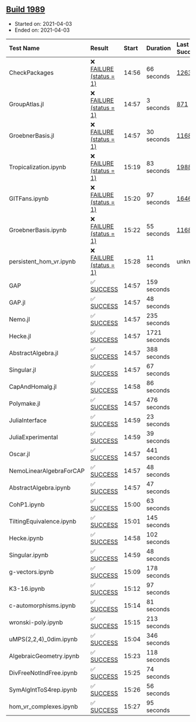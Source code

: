## [Build 1989](https://oscarci.mathematik.uni-kl.de/job/oscar-stable/1989/)

* Started on: 2021-04-03
* Ended on: 2021-04-03

| Test Name    | Result | Start | Duration | Last Success | First Failure |
|:-------------|:-------|:------|:---------|:-------------|:--------------|
| CheckPackages | ❌ [FAILURE (status = 1)](https://oscarci.mathematik.uni-kl.de/job/oscar-stable/1989/artifact/logs/build-1989/CheckPackages.log) | 14:56 | 66 seconds | [1263](https://oscarci.mathematik.uni-kl.de/job/oscar-stable/1263/) | [1264](https://oscarci.mathematik.uni-kl.de/job/oscar-stable/1264/) |
| GroupAtlas.jl | ❌ [FAILURE (status = 1)](https://oscarci.mathematik.uni-kl.de/job/oscar-stable/1989/artifact/logs/build-1989/GroupAtlas.jl.log) | 14:57 | 3 seconds | [871](https://oscarci.mathematik.uni-kl.de/job/oscar-stable/871/) | [872](https://oscarci.mathematik.uni-kl.de/job/oscar-stable/872/) |
| GroebnerBasis.jl | ❌ [FAILURE (status = 1)](https://oscarci.mathematik.uni-kl.de/job/oscar-stable/1989/artifact/logs/build-1989/GroebnerBasis.jl.log) | 14:57 | 30 seconds | [1168](https://oscarci.mathematik.uni-kl.de/job/oscar-stable/1168/) | [1169](https://oscarci.mathematik.uni-kl.de/job/oscar-stable/1169/) |
| Tropicalization.ipynb | ❌ [FAILURE (status = 1)](https://oscarci.mathematik.uni-kl.de/job/oscar-stable/1989/artifact/logs/build-1989/Tropicalization.ipynb.log) | 15:19 | 83 seconds | [1988](https://oscarci.mathematik.uni-kl.de/job/oscar-stable/1988/) | [1989](https://oscarci.mathematik.uni-kl.de/job/oscar-stable/1989/) |
| GITFans.ipynb | ❌ [FAILURE (status = 1)](https://oscarci.mathematik.uni-kl.de/job/oscar-stable/1989/artifact/logs/build-1989/GITFans.ipynb.log) | 15:20 | 97 seconds | [1646](https://oscarci.mathematik.uni-kl.de/job/oscar-stable/1646/) | [1647](https://oscarci.mathematik.uni-kl.de/job/oscar-stable/1647/) |
| GroebnerBasis.ipynb | ❌ [FAILURE (status = 1)](https://oscarci.mathematik.uni-kl.de/job/oscar-stable/1989/artifact/logs/build-1989/GroebnerBasis.ipynb.log) | 15:22 | 55 seconds | [1168](https://oscarci.mathematik.uni-kl.de/job/oscar-stable/1168/) | [1169](https://oscarci.mathematik.uni-kl.de/job/oscar-stable/1169/) |
| persistent_hom_vr.ipynb | ❌ [FAILURE (status = 1)](https://oscarci.mathematik.uni-kl.de/job/oscar-stable/1989/artifact/logs/build-1989/persistent_hom_vr.ipynb.log) | 15:28 | 11 seconds | unknown | unknown |
| GAP | ✅ [SUCCESS](https://oscarci.mathematik.uni-kl.de/job/oscar-stable/1989/artifact/logs/build-1989/GAP.log) | 14:57 | 159 seconds |  |  |
| GAP.jl | ✅ [SUCCESS](https://oscarci.mathematik.uni-kl.de/job/oscar-stable/1989/artifact/logs/build-1989/GAP.jl.log) | 14:57 | 48 seconds |  |  |
| Nemo.jl | ✅ [SUCCESS](https://oscarci.mathematik.uni-kl.de/job/oscar-stable/1989/artifact/logs/build-1989/Nemo.jl.log) | 14:57 | 235 seconds |  |  |
| Hecke.jl | ✅ [SUCCESS](https://oscarci.mathematik.uni-kl.de/job/oscar-stable/1989/artifact/logs/build-1989/Hecke.jl.log) | 14:57 | 1721 seconds |  |  |
| AbstractAlgebra.jl | ✅ [SUCCESS](https://oscarci.mathematik.uni-kl.de/job/oscar-stable/1989/artifact/logs/build-1989/AbstractAlgebra.jl.log) | 14:57 | 388 seconds |  |  |
| Singular.jl | ✅ [SUCCESS](https://oscarci.mathematik.uni-kl.de/job/oscar-stable/1989/artifact/logs/build-1989/Singular.jl.log) | 14:57 | 67 seconds |  |  |
| CapAndHomalg.jl | ✅ [SUCCESS](https://oscarci.mathematik.uni-kl.de/job/oscar-stable/1989/artifact/logs/build-1989/CapAndHomalg.jl.log) | 14:58 | 86 seconds |  |  |
| Polymake.jl | ✅ [SUCCESS](https://oscarci.mathematik.uni-kl.de/job/oscar-stable/1989/artifact/logs/build-1989/Polymake.jl.log) | 14:57 | 476 seconds |  |  |
| JuliaInterface | ✅ [SUCCESS](https://oscarci.mathematik.uni-kl.de/job/oscar-stable/1989/artifact/logs/build-1989/JuliaInterface.log) | 14:59 | 23 seconds |  |  |
| JuliaExperimental | ✅ [SUCCESS](https://oscarci.mathematik.uni-kl.de/job/oscar-stable/1989/artifact/logs/build-1989/JuliaExperimental.log) | 14:59 | 39 seconds |  |  |
| Oscar.jl | ✅ [SUCCESS](https://oscarci.mathematik.uni-kl.de/job/oscar-stable/1989/artifact/logs/build-1989/Oscar.jl.log) | 14:57 | 441 seconds |  |  |
| NemoLinearAlgebraForCAP | ✅ [SUCCESS](https://oscarci.mathematik.uni-kl.de/job/oscar-stable/1989/artifact/logs/build-1989/NemoLinearAlgebraForCAP.log) | 14:57 | 48 seconds |  |  |
| AbstractAlgebra.ipynb | ✅ [SUCCESS](https://oscarci.mathematik.uni-kl.de/job/oscar-stable/1989/artifact/logs/build-1989/AbstractAlgebra.ipynb.log) | 14:57 | 47 seconds |  |  |
| CohP1.ipynb | ✅ [SUCCESS](https://oscarci.mathematik.uni-kl.de/job/oscar-stable/1989/artifact/logs/build-1989/CohP1.ipynb.log) | 15:00 | 63 seconds |  |  |
| TiltingEquivalence.ipynb | ✅ [SUCCESS](https://oscarci.mathematik.uni-kl.de/job/oscar-stable/1989/artifact/logs/build-1989/TiltingEquivalence.ipynb.log) | 15:01 | 145 seconds |  |  |
| Hecke.ipynb | ✅ [SUCCESS](https://oscarci.mathematik.uni-kl.de/job/oscar-stable/1989/artifact/logs/build-1989/Hecke.ipynb.log) | 14:58 | 102 seconds |  |  |
| Singular.ipynb | ✅ [SUCCESS](https://oscarci.mathematik.uni-kl.de/job/oscar-stable/1989/artifact/logs/build-1989/Singular.ipynb.log) | 14:59 | 48 seconds |  |  |
| g-vectors.ipynb | ✅ [SUCCESS](https://oscarci.mathematik.uni-kl.de/job/oscar-stable/1989/artifact/logs/build-1989/g-vectors.ipynb.log) | 15:09 | 178 seconds |  |  |
| K3-16.ipynb | ✅ [SUCCESS](https://oscarci.mathematik.uni-kl.de/job/oscar-stable/1989/artifact/logs/build-1989/K3-16.ipynb.log) | 15:12 | 97 seconds |  |  |
| c-automorphisms.ipynb | ✅ [SUCCESS](https://oscarci.mathematik.uni-kl.de/job/oscar-stable/1989/artifact/logs/build-1989/c-automorphisms.ipynb.log) | 15:14 | 81 seconds |  |  |
| wronski-poly.ipynb | ✅ [SUCCESS](https://oscarci.mathematik.uni-kl.de/job/oscar-stable/1989/artifact/logs/build-1989/wronski-poly.ipynb.log) | 15:15 | 213 seconds |  |  |
| uMPS(2,2,4)_0dim.ipynb | ✅ [SUCCESS](https://oscarci.mathematik.uni-kl.de/job/oscar-stable/1989/artifact/logs/build-1989/uMPS-2-2-4-_0dim.ipynb.log) | 15:04 | 346 seconds |  |  |
| AlgebraicGeometry.ipynb | ✅ [SUCCESS](https://oscarci.mathematik.uni-kl.de/job/oscar-stable/1989/artifact/logs/build-1989/AlgebraicGeometry.ipynb.log) | 15:23 | 118 seconds |  |  |
| DivFreeNotIndFree.ipynb | ✅ [SUCCESS](https://oscarci.mathematik.uni-kl.de/job/oscar-stable/1989/artifact/logs/build-1989/DivFreeNotIndFree.ipynb.log) | 15:25 | 74 seconds |  |  |
| SymAlgIntToS4rep.ipynb | ✅ [SUCCESS](https://oscarci.mathematik.uni-kl.de/job/oscar-stable/1989/artifact/logs/build-1989/SymAlgIntToS4rep.ipynb.log) | 15:26 | 56 seconds |  |  |
| hom_vr_complexes.ipynb | ✅ [SUCCESS](https://oscarci.mathematik.uni-kl.de/job/oscar-stable/1989/artifact/logs/build-1989/hom_vr_complexes.ipynb.log) | 15:27 | 95 seconds |  |  |
